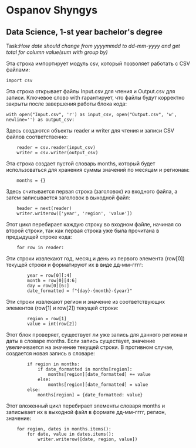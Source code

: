 # Ospanov Shyngys
## Data Science, 1-st year bachelor's degree
Task:*How date should change from yyyymmdd to dd-mm-yyyy and get total for column value(sum with group by)*


Эта строка импортирует модуль csv, который позволяет работать с CSV файлами:
```
import csv
```


Эта строка открывает файлы Input.csv для чтения и Output.csv для записи. Ключевое слово with гарантирует, что файлы будут корректно закрыты после завершения работы блока кода:
```
with open("Input.csv", 'r') as input_csv, open("Output.csv", 'w', newline='') as output_csv:
```


Здесь создаются объекты reader и writer для чтения и записи CSV файлов соответственно:
```
    reader = csv.reader(input_csv)
    writer = csv.writer(output_csv)
```


Эта строка создает пустой словарь months, который будет использоваться для хранения суммы значений по месяцам и регионам:
```
    months = {}
```


Здесь считывается первая строка (заголовок) из входного файла, а затем записывается заголовок в выходной файл:
```
    header = next(reader)
    writer.writerow(['year', 'region', 'value'])
```


Этот цикл перебирает каждую строку во входном файле, начиная со второй строки, так как первая строка уже была прочитана в предыдущей строке кода:
```
    for row in reader:
```


Эти строки извлекают год, месяц и день из первого элемента (row[0]) текущей строки и форматируют их в виде дд-мм-гггг:
```
        year = row[0][:4]
        month = row[0][4:6]
        day = row[0][6:]
        date_formatted = f"{day}-{month}-{year}"
```


Эти строки извлекают регион и значение из соответствующих элементов (row[1] и row[2]) текущей строки:
```
        region = row[1]
        value = int(row[2])
```


Этот блок проверяет, существует ли уже запись для данного региона и даты в словаре months. Если запись существует, значение увеличивается на значение текущей строки. В противном случае, создается новая запись в словаре:
```
        if region in months:
            if date_formatted in months[region]:
                months[region][date_formatted] += value
            else:
                months[region][date_formatted] = value
        else:
            months[region] = {date_formatted: value}
```


Этот вложенный цикл перебирает элементы словаря months и записывает их в выходной файл в формате дд-мм-гггг, регион, значение:
```
    for region, dates in months.items():
        for date, value in dates.items():
            writer.writerow([date, region, value])
```
